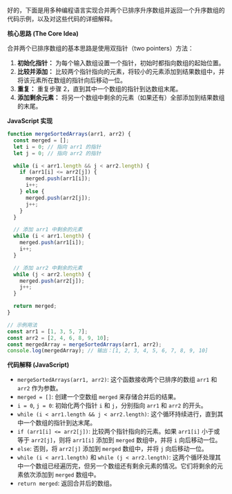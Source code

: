 好的，下面是用多种编程语言实现合并两个已排序升序数组并返回一个升序数组的代码示例，以及对这些代码的详细解释。

**核心思路 (The Core Idea)**

合并两个已排序数组的基本思路是使用双指针（two pointers）方法：

1.  **初始化指针：** 为每个输入数组设置一个指针，初始时都指向数组的起始位置。
2.  **比较并添加：** 比较两个指针指向的元素，将较小的元素添加到结果数组中，并将该元素所在数组的指针向后移动一位。
3.  **重复：** 重复步骤 2，直到其中一个数组的指针到达数组末尾。
4.  **添加剩余元素：** 将另一个数组中剩余的元素（如果还有）全部添加到结果数组的末尾。

**JavaScript 实现**

```javascript
function mergeSortedArrays(arr1, arr2) {
  const merged = [];
  let i = 0; // 指向 arr1 的指针
  let j = 0; // 指向 arr2 的指针

  while (i < arr1.length && j < arr2.length) {
    if (arr1[i] <= arr2[j]) {
      merged.push(arr1[i]);
      i++;
    } else {
      merged.push(arr2[j]);
      j++;
    }
  }

  // 添加 arr1 中剩余的元素
  while (i < arr1.length) {
    merged.push(arr1[i]);
    i++;
  }

  // 添加 arr2 中剩余的元素
  while (j < arr2.length) {
    merged.push(arr2[j]);
    j++;
  }

  return merged;
}

// 示例用法
const arr1 = [1, 3, 5, 7];
const arr2 = [2, 4, 6, 8, 9, 10];
const mergedArray = mergeSortedArrays(arr1, arr2);
console.log(mergedArray); // 输出：[1, 2, 3, 4, 5, 6, 7, 8, 9, 10]

```

**代码解释 (JavaScript)**

*   `mergeSortedArrays(arr1, arr2)`:  这个函数接收两个已排序的数组 `arr1` 和 `arr2` 作为参数。
*   `merged = []`:  创建一个空数组 `merged` 来存储合并后的结果。
*   `i = 0`, `j = 0`:  初始化两个指针 `i` 和 `j`，分别指向 `arr1` 和 `arr2` 的开头。
*   `while (i < arr1.length && j < arr2.length)`:  这个循环持续进行，直到其中一个数组的指针到达末尾。
*   `if (arr1[i] <= arr2[j])`:  比较两个指针指向的元素。如果 `arr1[i]` 小于或等于 `arr2[j]`，则将 `arr1[i]` 添加到 `merged` 数组中，并将 `i` 向后移动一位。
*   `else`:  否则，将 `arr2[j]` 添加到 `merged` 数组中，并将 `j` 向后移动一位。
*   `while (i < arr1.length)` 和 `while (j < arr2.length)`:  这两个循环处理其中一个数组已经遍历完，但另一个数组还有剩余元素的情况。它们将剩余的元素依次添加到 `merged` 数组中。
*   `return merged`:  返回合并后的数组。

